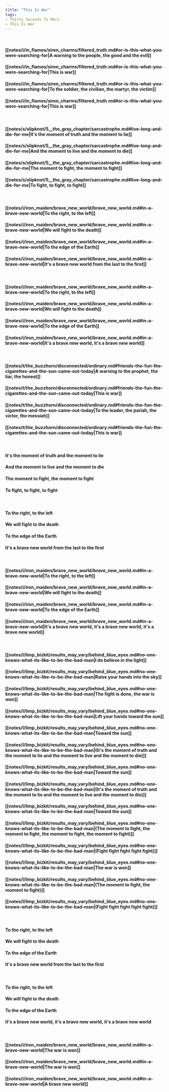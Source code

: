 ```yaml
---
title: "This Is War"
tags:
- Thirty Seconds To Mars
- This Is War
---
```

&nbsp;
#### [[notes/i/in_flames/siren_charms/filtered_truth.md#or-is-this-what-you-were-searching-for|A warning to the people, the good and the evil]]
#### [[notes/i/in_flames/siren_charms/filtered_truth.md#or-is-this-what-you-were-searching-for|This is war]]
#### [[notes/i/in_flames/siren_charms/filtered_truth.md#or-is-this-what-you-were-searching-for|To the soldier, the civilian, the martyr, the victim]]
#### [[notes/i/in_flames/siren_charms/filtered_truth.md#or-is-this-what-you-were-searching-for|This is war]]
&nbsp;
#### [[notes/s/slipknot/5__the_gray_chapter/sarcastrophe.md#live-long-and-die-for-me|It's the moment of truth and the moment to lie]]
#### [[notes/s/slipknot/5__the_gray_chapter/sarcastrophe.md#live-long-and-die-for-me|And the moment to live and the moment to die]]
#### [[notes/s/slipknot/5__the_gray_chapter/sarcastrophe.md#live-long-and-die-for-me|The moment to fight, the moment to fight]]
#### [[notes/s/slipknot/5__the_gray_chapter/sarcastrophe.md#live-long-and-die-for-me|To fight, to fight, to fight]]
&nbsp;
#### [[notes/i/iron_maiden/brave_new_world/brave_new_world.md#in-a-brave-new-world|To the right, to the left]]
#### [[notes/i/iron_maiden/brave_new_world/brave_new_world.md#in-a-brave-new-world|We will fight to the death]]
#### [[notes/i/iron_maiden/brave_new_world/brave_new_world.md#in-a-brave-new-world|To the edge of the Earth]]
#### [[notes/i/iron_maiden/brave_new_world/brave_new_world.md#in-a-brave-new-world|It's a brave new world from the last to the first]]
&nbsp;
#### [[notes/i/iron_maiden/brave_new_world/brave_new_world.md#in-a-brave-new-world|To the right, to the left]]
#### [[notes/i/iron_maiden/brave_new_world/brave_new_world.md#in-a-brave-new-world|We will fight to the death]]
#### [[notes/i/iron_maiden/brave_new_world/brave_new_world.md#in-a-brave-new-world|To the edge of the Earth]]
#### [[notes/i/iron_maiden/brave_new_world/brave_new_world.md#in-a-brave-new-world|It's a brave new world, it's a brave new world]]
&nbsp;
#### [[notes/t/the_buzzhorn/disconnected/ordinary.md#friends-the-fun-the-cigarettes-and-the-sun-came-out-today|A warning to the prophet, the liar, the honest]]
#### [[notes/t/the_buzzhorn/disconnected/ordinary.md#friends-the-fun-the-cigarettes-and-the-sun-came-out-today|This is war]]
#### [[notes/t/the_buzzhorn/disconnected/ordinary.md#friends-the-fun-the-cigarettes-and-the-sun-came-out-today|To the leader, the pariah, the victor, the messiah]]
#### [[notes/t/the_buzzhorn/disconnected/ordinary.md#friends-the-fun-the-cigarettes-and-the-sun-came-out-today|This is war]]
&nbsp;
#### It's the moment of truth and the moment to lie
#### And the moment to live and the moment to die
#### The moment to fight, the moment to fight
#### To fight, to fight, to fight
&nbsp;
#### To the right, to the left
#### We will fight to the death
#### To the edge of the Earth
#### It's a brave new world from the last to the first
&nbsp;
#### [[notes/i/iron_maiden/brave_new_world/brave_new_world.md#in-a-brave-new-world|To the right, to the left]]
#### [[notes/i/iron_maiden/brave_new_world/brave_new_world.md#in-a-brave-new-world|We will fight to the death]]
#### [[notes/i/iron_maiden/brave_new_world/brave_new_world.md#in-a-brave-new-world|To the edge of the Earth]]
#### [[notes/i/iron_maiden/brave_new_world/brave_new_world.md#in-a-brave-new-world|It's a brave new world, it's a brave new world, it's a brave new world]]
&nbsp;
#### [[notes/l/limp_bizkit/results_may_vary/behind_blue_eyes.md#no-one-knows-what-its-like-to-be-the-bad-man|I do believe in the light]]
#### [[notes/l/limp_bizkit/results_may_vary/behind_blue_eyes.md#no-one-knows-what-its-like-to-be-the-bad-man|Raise your hands into the sky]]
#### [[notes/l/limp_bizkit/results_may_vary/behind_blue_eyes.md#no-one-knows-what-its-like-to-be-the-bad-man|The fight is done, the war is won]]
#### [[notes/l/limp_bizkit/results_may_vary/behind_blue_eyes.md#no-one-knows-what-its-like-to-be-the-bad-man|Lift your hands toward the sun]]
#### [[notes/l/limp_bizkit/results_may_vary/behind_blue_eyes.md#no-one-knows-what-its-like-to-be-the-bad-man|Toward the sun]]
#### [[notes/l/limp_bizkit/results_may_vary/behind_blue_eyes.md#no-one-knows-what-its-like-to-be-the-bad-man|(It's the moment of truth and the moment to lie and the moment to live and the moment to die)]]
#### [[notes/l/limp_bizkit/results_may_vary/behind_blue_eyes.md#no-one-knows-what-its-like-to-be-the-bad-man|Toward the sun]]
#### [[notes/l/limp_bizkit/results_may_vary/behind_blue_eyes.md#no-one-knows-what-its-like-to-be-the-bad-man|(It's the moment of truth and the moment to lie and the moment to live and the moment to die)]]
#### [[notes/l/limp_bizkit/results_may_vary/behind_blue_eyes.md#no-one-knows-what-its-like-to-be-the-bad-man|Toward the sun]]
#### [[notes/l/limp_bizkit/results_may_vary/behind_blue_eyes.md#no-one-knows-what-its-like-to-be-the-bad-man|(The moment to fight, the moment to fight, the moment to fight, the moment to fight)]]
#### [[notes/l/limp_bizkit/results_may_vary/behind_blue_eyes.md#no-one-knows-what-its-like-to-be-the-bad-man|(Fight fight fight fight fight)]]
#### [[notes/l/limp_bizkit/results_may_vary/behind_blue_eyes.md#no-one-knows-what-its-like-to-be-the-bad-man|The war is won]]
#### [[notes/l/limp_bizkit/results_may_vary/behind_blue_eyes.md#no-one-knows-what-its-like-to-be-the-bad-man|(The moment to fight, the moment to fight)]]
#### [[notes/l/limp_bizkit/results_may_vary/behind_blue_eyes.md#no-one-knows-what-its-like-to-be-the-bad-man|(Fight fight fight fight fight)]]
&nbsp;
#### To the right, to the left
#### We will fight to the death
#### To the edge of the Earth
#### It's a brave new world from the last to the first
&nbsp;
#### To the right, to the left
#### We will fight to the death
#### To the edge of the Earth
#### It's a brave new world, it's a brave new world, it's a brave new world
&nbsp;
#### [[notes/i/iron_maiden/brave_new_world/brave_new_world.md#in-a-brave-new-world|The war is won]]
#### [[notes/i/iron_maiden/brave_new_world/brave_new_world.md#in-a-brave-new-world|The war is won]]
#### [[notes/i/iron_maiden/brave_new_world/brave_new_world.md#in-a-brave-new-world|A brave new world]]
